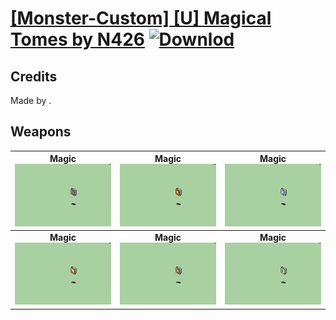 # [\[Monster-Custom\] \[U\] Magical Tomes by N426](./) [![Downlod](https://img.shields.io/badge/Download--red?style=social&logo=github)](https://minhaskamal.github.io/DownGit/#/home?url=https://github.com/Klokinator/FE-Repo/tree/main/Battle%20Animations%2FMonsters%20-%20Dragons%20and%20Special%2F%5BMonster-Custom%5D%20%5BU%5D%20Magical%20Tomes%20by%20N426)
## Credits

Made by .

## Weapons

| <b>Magic</b><br/><img alt="Magic animation" src="./6.%20Magic%20(Dark)/Magic.gif"/> | <b>Magic</b><br/><img alt="Magic animation" src="./6.%20Magic%20(Fire)/Magic.gif"/> | <b>Magic</b><br/><img alt="Magic animation" src="./6.%20Magic%20(Ice)/Magic.gif"/> |
| :---: | :---: | :---: |
| <b>Magic</b><br/><img alt="Magic animation" src="./6.%20Magic%20(Light)/Magic.gif"/> | <b>Magic</b><br/><img alt="Magic animation" src="./6.%20Magic%20(Thunder)/Magic.gif"/> | <b>Magic</b><br/><img alt="Magic animation" src="./6.%20Magic%20(Wind)/Magic.gif"/> |

